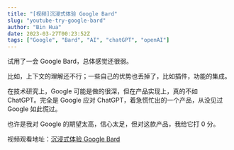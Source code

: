 ```yaml
---
title: "[视频]沉浸式体验 Google Bard"
slug: "youtube-try-google-bard"
author: "Bin Hua"
date: 2023-03-27T00:23:52Z
tags: ["Google", "Bard", "AI", "chatGPT", "openAI"]
---
```


试用了一会 Google Bard，总体感觉还很弱。

比如，上下文的理解还不行；一些自己的优势也丢掉了，比如插件，功能的集成。

在技术研究上，Google 可能是做的很深，但在产品实现上，真的不如 ChatGPT。完全是 Google 应对 ChatGPT，着急慌忙出的一个产品，从没见过 Google 如此慌过。

也许是我对 Google 的期望太高，信心太足，但对这款产品，我给它打 0 分。

视频观看地址：[沉浸式体验 Google Bard](https://www.youtube.com/watch?v=Acwk5AnNQ9U)